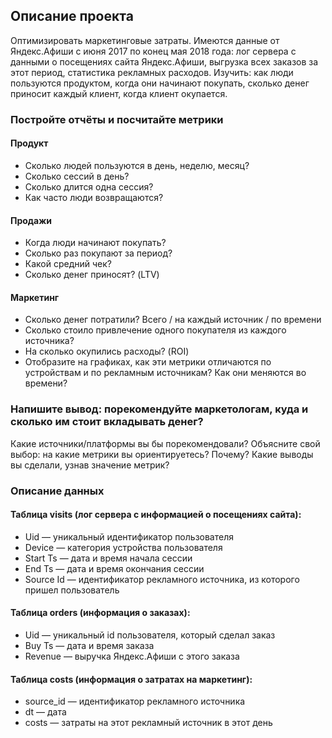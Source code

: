 ## Описание проекта
Оптимизировать маркетинговые затраты.
Имеются данные от Яндекс.Афиши с июня 2017 по конец мая 2018 года: лог сервера с данными о посещениях сайта Яндекс.Афиши, выгрузка всех заказов за этот период, статистика рекламных расходов.
Изучить: как люди пользуются продуктом, когда они начинают покупать, сколько денег приносит каждый клиент, когда клиент окупается.

### Постройте отчёты и посчитайте метрики
#### Продукт
- Сколько людей пользуются в день, неделю, месяц?
- Сколько сессий в день?
- Сколько длится одна сессия?
- Как часто люди возвращаются?
#### Продажи
- Когда люди начинают покупать?
- Сколько раз покупают за период?
- Какой средний чек?
- Сколько денег приносят? (LTV)
#### Маркетинг
- Сколько денег потратили? Всего / на каждый источник / по времени
- Сколько стоило привлечение одного покупателя из каждого источника?
- На сколько окупились расходы? (ROI)
- Отобразите на графиках, как эти метрики отличаются по устройствам и по рекламным источникам? Как они меняются во времени?

### Напишите вывод: порекомендуйте маркетологам, куда и сколько им стоит вкладывать денег?
Какие источники/платформы вы бы порекомендовали? Объясните свой выбор: на какие метрики вы ориентируетесь? Почему? Какие выводы вы сделали, узнав значение метрик?
 
### Описание данных
#### Таблица visits (лог сервера с информацией о посещениях сайта):
- Uid — уникальный идентификатор пользователя
- Device — категория устройства пользователя
- Start Ts — дата и время начала сессии
- End Ts — дата и время окончания сессии
- Source Id — идентификатор рекламного источника, из которого пришел пользователь
#### Таблица orders (информация о заказах):
- Uid — уникальный id пользователя, который сделал заказ
- Buy Ts — дата и время заказа
- Revenue — выручка Яндекс.Афиши с этого заказа
#### Таблица costs (информация о затратах на маркетинг):
- source_id — идентификатор рекламного источника
- dt — дата
- costs — затраты на этот рекламный источник в этот день

